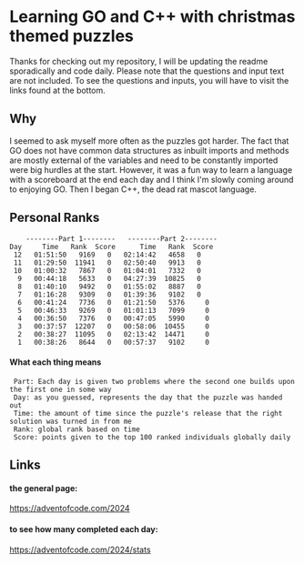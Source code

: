 # Learning GO and C++ with christmas themed puzzles
Thanks for checking out my repository, I will be updating the readme sporadically and code daily. Please note that the questions and input text are not included. To see the questions and inputs, you will have to visit the links found at the bottom.
## Why
I seemed to ask myself more often as the puzzles got harder. The fact that GO does not have common data structures as inbuilt imports and methods are mostly external of the variables and need to be constantly imported were big hurdles at the start. However, it was a fun way to learn a language with a scoreboard at the end each day and I think I'm slowly coming around to enjoying GO. Then I began C++, the dead rat mascot language.
## Personal Ranks
```
  	--------Part 1--------   --------Part 2--------
Day   	Time   Rank  Score   	Time   Rank  Score
 12   01:51:50   9169   0   02:14:42   4658   0
 11   01:29:50  11941   0   02:50:40   9913   0
 10   01:00:32   7867   0   01:04:01   7332   0
  9   00:44:18   5633   0   04:27:39  10825   0
  8   01:40:10   9492   0   01:55:02   8887   0
  7   01:16:28   9309   0   01:39:36   9102   0
  6   00:41:24   7736  	0   01:21:50   5376  	0
  5   00:46:33   9269  	0   01:01:13   7099  	0
  4   00:36:50   7376  	0   00:47:05   5990  	0
  3   00:37:57  12207  	0   00:58:06  10455  	0
  2   00:38:27  11095  	0   02:13:42  14471  	0
  1   00:38:26   8644  	0   00:57:37   9102  	0
```
#### What each thing means
```
 Part: Each day is given two problems where the second one builds upon the first one in some way
 Day: as you guessed, represents the day that the puzzle was handed out
 Time: the amount of time since the puzzle's release that the right solution was turned in from me
 Rank: global rank based on time
 Score: points given to the top 100 ranked individuals globally daily
```
## Links
#### the general page:
https://adventofcode.com/2024
#### to see how many completed each day:
https://adventofcode.com/2024/stats

